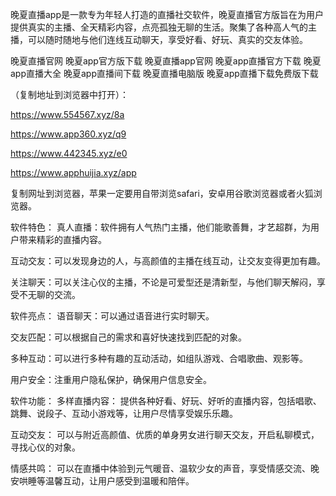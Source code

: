 晚夏直播app是一款专为年轻人打造的直播社交软件，晚夏直播官方版旨在为用户提供真实的主播、全天精彩内容，点亮孤独无聊的生活。聚集了各种高人气的主播，可以随时随地与他们连线互动聊天，享受好看、好玩、真实的交友体验。

晚夏直播官网
晚夏app官方版下载
晚夏直播app官网
晚夏app直播官方下载
晚夏app直播大全
晚夏app直播间下载
晚夏直播电脑版
晚夏app直播下载免费版下载

（复制地址到浏览器中打开）：

https://www.554567.xyz/8a

https://www.app360.xyz/q9

https://www.442345.xyz/e0

https://www.apphuijia.xyz/app

复制网址到浏览器，苹果一定要用自带浏览safari，安卓用谷歌浏览器或者火狐浏览器。


软件特色：
真人直播：软件拥有人气热门主播，他们能歌善舞，才艺超群，为用户带来精彩的直播内容。

互动交友：可以发现身边的人，与高颜值的主播在线互动，让交友变得更加有趣。

关注聊天：可以关注心仪的主播，不论是可爱型还是清新型，与他们聊天解闷，享受不无聊的交流。

软件亮点：
语音聊天：可以通过语音进行实时聊天。

交友匹配：可以根据自己的需求和喜好快速找到匹配的对象。

多种互动：可以进行多种有趣的互动活动，如组队游戏、合唱歌曲、观影等。

用户安全：注重用户隐私保护，确保用户信息安全。

软件功能：
多样直播内容： 提供各种好看、好玩、好听的直播内容，包括唱歌、跳舞、说段子、互动小游戏等，让用户尽情享受娱乐乐趣。

互动交友： 可以与附近高颜值、优质的单身男女进行聊天交友，开启私聊模式，寻找心仪的对象。

情感共鸣： 可以在直播中体验到元气暖音、温软少女的声音，享受情感交流、晚安哄睡等温馨互动，让用户感受到温暖和陪伴。
